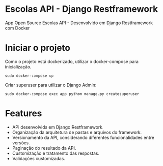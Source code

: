 # Escolas API - Django Restframework

App Open Source Escolas API - Desenvolvido em Django Restframework com Docker

# Iniciar o projeto

Como o projeto está dockerizado, utilizar o docker-compose para inicialização.

```
sudo docker-compose up
```

Criar superuser para utilizar o Django Admin:

```
sudo docker-compose exec app python manage.py createsuperuser
```

# Features

- API desenvolvida em Django Restframework.
- Organização da arquitetura de pastas e arquivos do framework.
- Versionamento da API, considerando diferentes funcionalidades entre versões.
- Paginação do resultado da API.
- Customização e tratamento das respostas.
- Validações customizadas.